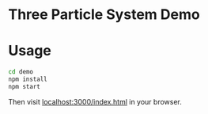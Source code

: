# Three Particle System Demo

# Usage

```sh
cd demo
npm install
npm start
```

Then visit [localhost:3000/index.html](http://localhost:3000/index.html) in your browser.
